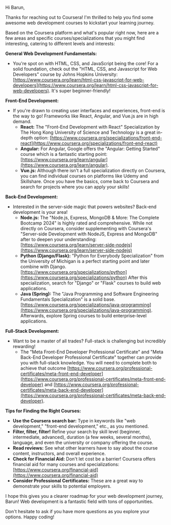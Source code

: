 Hi Barun,

Thanks for reaching out to Coursera! I'm thrilled to help you find some awesome web development courses to kickstart your learning journey.

Based on the Coursera platform and what's popular right now, here are a few areas and specific courses/specializations that you might find interesting, catering to different levels and interests:

**General Web Development Fundamentals:**

*   You're spot on with HTML, CSS, and JavaScript being the core! For a solid foundation, check out the "HTML, CSS, and Javascript for Web Developers" course by Johns Hopkins University: [https://www.coursera.org/learn/html-css-javascript-for-web-developers](https://www.coursera.org/learn/html-css-javascript-for-web-developers). It's super beginner-friendly!

**Front-End Development:**

*   If you're drawn to creating user interfaces and experiences, front-end is the way to go! Frameworks like React, Angular, and Vue.js are in high demand.
    *   **React:** The "Front-End Development with React" Specialization by The Hong Kong University of Science and Technology is a great in-depth option: [https://www.coursera.org/specializations/front-end-react](https://www.coursera.org/specializations/front-end-react)
    *   **Angular:** For Angular, Google offers the "Angular: Getting Started" course which is a fantastic starting point: [https://www.coursera.org/learn/angular](https://www.coursera.org/learn/angular).
    *   **Vue.js:** Although there isn't a full specialization directly on Coursera, you can find individual courses on platforms like Udemy and Skillshare. Once you have the basics, come back to Coursera and search for projects where you can apply your skills!

**Back-End Development:**

*   Interested in the server-side magic that powers websites? Back-end development is your area!
    *   **Node.js:** The "Node.js, Express, MongoDB & More: The Complete Bootcamp 2024" is highly rated and comprehensive. While not directly on Coursera, consider supplementing with Coursera's "Server-side Development with NodeJS, Express and MongoDB" after to deepen your understanding: [https://www.coursera.org/learn/server-side-nodejs](https://www.coursera.org/learn/server-side-nodejs)
    *   **Python (Django/Flask):** "Python for Everybody Specialization" from the University of Michigan is a perfect starting point and later combine with Django. [https://www.coursera.org/specializations/python](https://www.coursera.org/specializations/python) After this specialization, search for "Django" or "Flask" courses to build web applications.
    *   **Java (Spring):** The "Java Programming and Software Engineering Fundamentals Specialization" is a solid base. [https://www.coursera.org/specializations/java-programming](https://www.coursera.org/specializations/java-programming). Afterwards, explore Spring courses to build enterprise-level applications.

**Full-Stack Development:**

*   Want to be a master of all trades? Full-stack is challenging but incredibly rewarding!
    *   The "Meta Front-End Developer Professional Certificate" and "Meta Back-End Developer Professional Certificate" together can provide you with full-stack knowledge. You will need to complete both to achieve that outcome [https://www.coursera.org/professional-certificates/meta-front-end-developer](https://www.coursera.org/professional-certificates/meta-front-end-developer) and [https://www.coursera.org/professional-certificates/meta-back-end-developer](https://www.coursera.org/professional-certificates/meta-back-end-developer).

**Tips for Finding the Right Courses:**

*   **Use the Coursera search bar:** Type in keywords like "web development," "front-end development," etc., as you mentioned.
*   **Filter, filter, filter!** Refine your search by skill level (beginner, intermediate, advanced), duration (a few weeks, several months), language, and even the university or company offering the course.
*   **Read reviews:** See what other learners have to say about the course content, instructors, and overall experience.
*   **Check for Financial Aid:** Don't let cost be a barrier! Coursera offers financial aid for many courses and specializations: [https://www.coursera.org/financial-aid](https://www.coursera.org/financial-aid)
*   **Consider Professional Certificates:** These are a great way to demonstrate your skills to potential employers.

I hope this gives you a clearer roadmap for your web development journey, Barun! Web development is a fantastic field with tons of opportunities.

Don't hesitate to ask if you have more questions as you explore your options. Happy coding!
